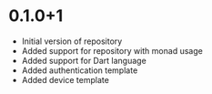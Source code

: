 # 0.1.0+1

- Initial version of repository
- Added support for repository with monad usage
- Added support for Dart language
- Added authentication template
- Added device template